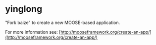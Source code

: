 yinglong
=====

"Fork baize" to create a new MOOSE-based application.

For more information see: [http://mooseframework.org/create-an-app/](http://mooseframework.org/create-an-app/)
